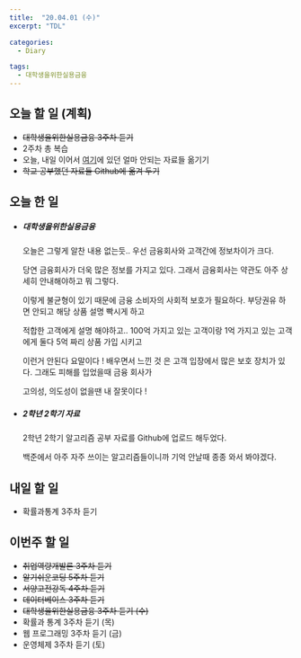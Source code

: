 ```yaml
---
title:  "20.04.01 (수)"
excerpt: "TDL"

categories:
  - Diary

tags:
  - 대학생을위한실용금융
---
```


## 오늘 할 일 (계획)

- ~~대학생을위한실용금융 3주차 듣기~~
- 2주차 총 복습
- 오늘, 내일 이어서 [여기](https://nam-ki-bok.github.io/KibokWebPortfolio/)에 있던 얼마 안되는 자료들 옮기기
- ~~학교 공부했던 자료들 Github에 옮겨 두기~~



## 오늘 한 일

- ##### 대학생을위한실용금융

  오늘은 그렇게 알찬 내용 없는듯.. 우선 금융회사와 고객간에 정보차이가 크다.
  
  당연 금융회사가 더욱 많은 정보를 가지고 있다. 그래서 금융회사는 약관도 아주 상세히 안내해야하고 뭐 그렇다.
  
  이렇게 불균형이 있기 때문에 금융 소비자의 사회적 보호가 필요하다. 부당권유 하면 안되고 해당 상품 설명 빡시게 하고
  
  적합한 고객에게 설명 해야하고.. 100억 가지고 있는 고객이랑 1억 가지고 있는 고객에게 둘다 5억 짜리 상품 가입 시키고
  
  이런거 안된다 요말이다 ! 배우면서 느낀 것 은 고객 입장에서 많은 보호 장치가 있다. 그래도 피해를 입었을때 금융 회사가
  
  고의성, 의도성이 없을땐 내 잘못이다 !
  
- ##### 2학년 2학기 자료

  2학년 2학기 알고리즘 공부 자료를 Github에 업로드 해두었다.

  백준에서 아주 자주 쓰이는 알고리즘들이니까 기억 안날때 종종 와서 봐야겠다.

  

  

  



## 내일 할 일

- 확률과통계 3주차 듣기

  


## 이번주 할 일

- ~~취업역량개발론 3주차 듣기~~
- ~~알기쉬운코딩 5주차 듣기~~
- ~~서양고전강독 4주차 듣기~~
- ~~데이터베이스 3주차 듣기~~
- ~~대학생을위한실용금융 3주차 듣기 (수)~~
- 확률과 통계 3주차 듣기 (목)
- 웹 프로그래밍 3주차 듣기 (금)
- 운영체제 3주차 듣기 (토)